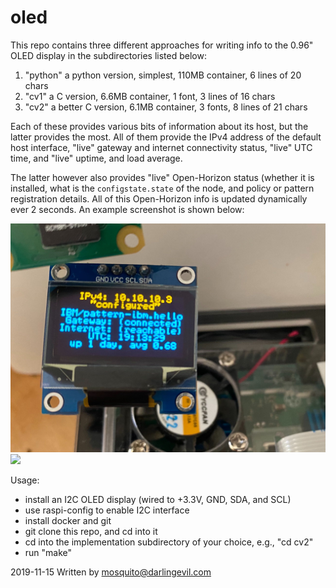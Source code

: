# oled

This repo contains three different approaches for writing info to the 0.96" OLED display in the subdirectories listed below:

1. "python" a python version, simplest, 110MB container, 6 lines of 20 chars
2. "cv1" a C version, 6.6MB container, 1 font, 3 lines of 16 chars
3. "cv2" a better C version, 6.1MB container, 3 fonts, 8 lines of 21 chars

Each of these provides various bits of information about its host, but the latter provides the most. All of them provide the IPv4 address of the default host interface, "live" gateway and internet connectivity status, "live" UTC time, and "live" uptime, and load average.

The latter however also provides "live" Open-Horizon status (whether it is installed, what is the `configstate.state` of the node, and policy or pattern registration details. All of this Open-Horizon info is updated dynamically ever 2 seconds. An example screenshot is shown below:

![](https://raw.githubusercontent.com/MegaMosquito/oled/master/cv2.png)
![](https://www.raspberrypi-spy.co.uk/wp-content/uploads/2012/06/raspberry_pi_3_model_b_plus_gpio.jpg)

Usage:

- install an I2C OLED display (wired to +3.3V, GND, SDA, and SCL)
- use raspi-config to enable I2C interface
- install docker and git
- git clone this repo, and cd into it
- cd into the implementation subdirectory of your choice, e.g., "cd cv2"
- run "make"

2019-11-15
Written by mosquito@darlingevil.com
